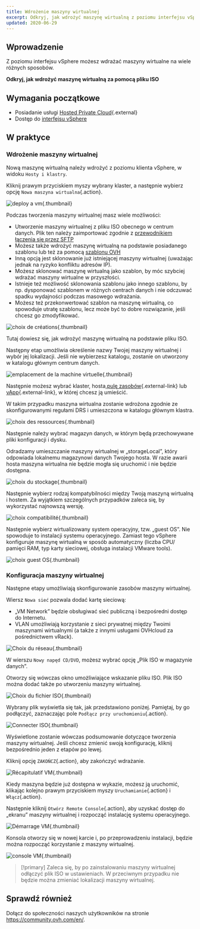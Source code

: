 ```yaml
---
title: Wdrożenie maszyny wirtualnej
excerpt: Odkryj, jak wdrożyć maszynę wirtualną z poziomu interfejsu vSphere
updated: 2020-06-29
---
```


## Wprowadzenie

Z poziomu interfejsu vSphere możesz wdrażać maszyny wirtualne na wiele różnych sposobów. 

**Odkryj, jak wdrożyć maszynę wirtualną za pomocą pliku ISO**

## Wymagania początkowe

- Posiadanie usługi [Hosted Private Cloud](https://www.ovhcloud.com/pl/enterprise/products/hosted-private-cloud/){.external}
- Dostęp do [interfejsu vSphere](vsphere_interface_connexion1.)

## W praktyce

### Wdrożenie maszyny wirtualnej

Nową maszynę wirtualną należy wdrożyć z poziomu klienta vSphere, w widoku `Hosty i klastry`.

Kliknij prawym przyciskiem myszy wybrany klaster, a następnie wybierz opcję `Nowa maszyna wirtualna`{.action}.

![deploy a vm](images_vm01.png){.thumbnail}

Podczas tworzenia maszyny wirtualnej masz wiele możliwości:

- Utworzenie maszyny wirtualnej z pliku ISO obecnego w centrum danych. Plik ten należy zaimportować zgodnie z [przewodnikiem łączenia się przez SFTP](sftp_connexion1.)
- Możesz także wdrożyć maszynę wirtualną na podstawie posiadanego szablonu lub też za pomocą [szablonu OVH](ovf_template1.)
- Inną opcją jest sklonowanie już istniejącej maszyny wirtualnej (uważając jednak na ryzyko konfliktu adresów IP).
- Możesz sklonować maszynę wirtualną jako szablon, by móc szybciej wdrażać maszyny wirtualne w przyszłości.
- Istnieje też możliwość sklonowania szablonu jako innego szablonu, by np. dysponować szablonem w różnych centrach danych i nie odczuwać spadku wydajności podczas masowego wdrażania.
- Możesz też przekonwertować szablon na maszynę wirtualną, co spowoduje utratę szablonu, lecz może być to dobre rozwiązanie, jeśli chcesz go zmodyfikować.

![choix de créations](images_vm02.png){.thumbnail}

Tutaj dowiesz się, jak wdrożyć maszynę wirtualną na podstawie pliku ISO.

Następny etap umożliwia określenie nazwy Twojej maszyny wirtualnej i wybór jej lokalizacji. Jeśli nie wybierzesz katalogu, zostanie on utworzony w katalogu głównym centrum danych.

![emplacement de la  machine virtuelle](images_vm03.png){.thumbnail}

Następnie możesz wybrać klaster, hosta,[pulę zasobów](https://docs.vmware.com/en/VMware-vSphere/6.7/com.vmware.vsphere.resmgmt.doc/GUID-60077B40-66FF-4625-934A-641703ED7601.html){.external-link} lub [vApp](https://docs.vmware.com/en/VMware-vSphere/6.7/com.vmware.vsphere.vm_admin.doc/GUID-E6E9D2A9-D358-4996-9BC7-F8D9D9645290.html){.external-link}, w której chcesz ją umieścić.

W takim przypadku maszyna wirtualna zostanie wdrożona zgodnie ze skonfigurowanymi regułami DRS i  umieszczona w katalogu głównym klastra.

![choix des ressources](images_vm04.png){.thumbnail}

Następnie należy wybrać magazyn danych, w którym będą przechowywane pliki konfiguracji i dysku.

Odradzamy umieszczanie maszyny wirtualnej w „storageLocal”, który odpowiada lokalnemu magazynowi danych Twojego hosta. W razie awarii hosta maszyna wirtualna nie będzie mogła się uruchomić i nie będzie dostępna.

![choix du stockage](images_vm05.png){.thumbnail}

Następnie wybierz rodzaj kompatybilności między Twoją maszyną wirtualną i hostem. Za wyjątkiem szczególnych przypadków zaleca się, by wykorzystać najnowszą wersję.

![choix compatibilité](images_vm06.png){.thumbnail}

Następnie wybierz wirtualizowany system operacyjny, tzw. „guest OS”. Nie spowoduje to instalacji systemu operacyjnego. Zamiast tego vSphere konfiguruje maszynę wirtualną w sposób automatyczny (liczba CPU/ pamięci RAM, typ karty sieciowej, obsługa instalacji VMware tools).

![choix guest OS](images_vm07.png){.thumbnail}

### Konfiguracja maszyny wirtualnej

Następne etapy umożliwiają skonfigurowanie zasobów maszyny wirtualnej.

Wiersz `Nowa sieć` pozwala dodać kartę sieciową:

- „VM Network” będzie obsługiwać sieć publiczną i bezpośredni dostęp do Internetu.
- VLAN umożliwiają korzystanie z sieci prywatnej między Twoimi maszynami wirtualnymi (a także z innymi usługami OVHcloud za pośrednictwem vRack).

![Choix du réseau](images_vm08.png){.thumbnail}

W wierszu `Nowy napęd CD/DVD`, możesz wybrać opcję „Plik ISO w magazynie danych”.

Otworzy się wówczas okno umożliwiające wskazanie pliku ISO. Plik ISO można dodać także po utworzeniu maszyny wirtualnej.

![Choix du fichier ISO](images_vm09.png){.thumbnail}

Wybrany plik wyświetla się tak, jak przedstawiono poniżej. Pamiętaj, by go podłączyć, zaznaczając pole `Podłącz przy uruchomieniu`{.action}.

![Connecter ISO](images_vm10.png){.thumbnail}

Wyświetlone zostanie wówczas podsumowanie dotyczące tworzenia maszyny wirtualnej. Jeśli chcesz zmienić swoją konfigurację, kliknij bezpośrednio jeden z etapów po lewej.

Kliknij opcję `ZAKOŃCZ`{.action}, aby zakończyć wdrażanie.

![Récapitulatif VM](images_vm11.png){.thumbnail}

Kiedy maszyna będzie już dostępna w wykazie, możesz ją uruchomić, klikając kolejno prawym przyciskiem myszy `Uruchamianie`{.action} i `Włącz`{.action}. 

Następnie kliknij `Otwórz Remote Console`{.action}, aby uzyskać dostęp do „ekranu” maszyny wirtualnej i rozpocząć instalację systemu operacyjnego.

![Démarrage VM](images_vm12.png){.thumbnail}

Konsola otworzy się w nowej karcie i, po przeprowadzeniu instalacji, będzie można rozpocząć korzystanie z maszyny wirtualnej.

![console VM](images_vm13.png){.thumbnail}

> [!primary]
> Zaleca się, by po zainstalowaniu maszyny wirtualnej odłączyć plik ISO w ustawieniach. W przeciwnym przypadku nie będzie można zmieniać lokalizacji maszyny wirtualnej.
>

## Sprawdź również

Dołącz do społeczności naszych użytkowników na stronie <https://community.ovh.com/en/>.
